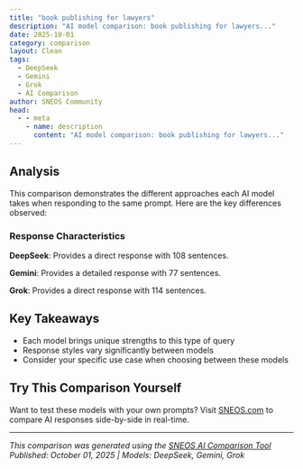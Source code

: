 ```yaml
---
title: "book publishing for lawyers"
description: "AI model comparison: book publishing for lawyers..."
date: 2025-10-01
category: comparison
layout: Clean
tags:
  - DeepSeek
  - Gemini
  - Grok
  - AI Comparison
author: SNEOS Community
head:
  - - meta
    - name: description
      content: "AI model comparison: book publishing for lawyers..."
---
```


<ChatComparison
  title="book publishing for lawyers"
  prompt="book publishing for lawyers"
  :responses='{"DeepSeek": "Of course. Book publishing is a powerful tool for lawyers. It establishes authority, generates new clients, and can become a significant revenue stream. Here is a comprehensive guide to book publishing for lawyers, broken down into a strategic, step-by-step process.\n\n### The \u0022Why\u0022: The Strategic Benefits for a Lawyer\n\nBefore diving into the \u0022how,\u0022 it\u0027s crucial to solidify your \u0022why.\u0022 A book is a major investment of time and energy. Your reasons will keep you motivated.\n\n1. **Ultimate Credibility \u0026 Expert Status:** A book instantly positions you as the leading authority in your niche (e.g., estate planning for business owners, personal injury law, startup IP). It\u0027s the ultimate business card.\n2. **Lead Generation \u0026 Client Acquisition:** A well-marketed book is a lead generation engine. Potential clients who read your book are pre-sold on your expertise and are much more likely to contact you.\n3. **Speaking Engagements \u0026 Media Opportunities:** Publishers, event organizers, and journalists use books as a filter for experts. A book makes you \u0022bookable\u0022 for conferences, podcasts, and news segments.\n4. **Higher Value Clients:** A book allows you to attract clients who are looking for a trusted advisor, not just the lowest price. It justifies premium fees.\n5. **Legacy \u0026 Career Diversification:** Beyond your practice, a book creates a legacy. It can also open doors to consulting, teaching, and other lucrative ventures.\n\n---\n\n### Phase 1: Foundation \u0026 Strategy\n\nThis is the most important phase. Rushing this leads to a book that goes nowhere.\n\n**Step 1: Define Your Niche and Audience**\n* **Don\u0027t write for \u0022everyone.\u0022** A book for \u0022anyone in a car accident\u0022 is too broad.\n* **Do write for a specific someone.** For example: \u0022Small business owners in Texas with 10-50 employees who are concerned about legal risks,\u0022 or \u0022Parents of children with special needs planning for the future.\u0022\n* **Your Audience Dictates Your Content:** The language, tone, and problems you solve will be completely different for tech startups versus individuals facing DUI charges.\n\n**Step 2: Clarify Your Goal**\n* Is this primarily a **marketing tool** to be given away at seminars or on your website?\n* Is it a **revenue source** to be sold in bookstores?\n* Is it a **credibility tool** to secure corporate consulting gigs?\n* Your goal will influence your publishing path (see Phase 3).\n\n**Step 3: Choose a Compelling, Client-Focused Topic and Title**\n* **Avoid:** \u0022A Treatise on the Intricacies of Contract Law.\u0022\n* **Embrace:** \u0022The Business Owner\u0027s Guide to Bulletproof Contracts: Avoid the 7 Costly Mistakes That Sink Companies.\u0022\n* **Focus on the Client\u0027s Pain Point,** not your area of law. Your book should solve a problem, answer pressing questions, or alleviate a fear.\n\n**Step 4: Develop Your Book Proposal (Even if You Self-Publish)**\nA proposal forces you to think strategically. It should include:\n* **Overview:** The book\u0027s core idea and why it\u0027s needed now.\n* **Target Audience:** Who they are, how to reach them, and the size of the market.\n* **Competitive Analysis:** What other books exist on this topic and how yours is different/better.\n* **Marketing Plan:** *This is critical.* How will you, the author, sell this book? (e.g., your email list, speaking schedule, podcast, media contacts).\n* **Author Bio:** Your credentials and why you\u0027re the right person to write this.\n* **Chapter Outline:** A detailed summary of each chapter.\n* **Sample Chapters:** Usually 1-2 fully written chapters.\n\n---\n\n### Phase 2: Writing \u0026 Production\n\n**Step 5: Write the Manuscript**\n* **Create a Schedule:** Block out non-negotiable writing time each week.\n* **Write for Clarity, Not Impressiveness:** Use plain English. Avoid legalese. Use stories, case studies (ethically anonymized), and practical examples.\n* **Hire a Ghostwriter (Optional):** If you have the expertise but not the time/writing skill, a professional ghostwriter can be an excellent investment. You provide the knowledge and review the drafts; they do the writing.\n\n**Step 6: Professional Editing and Polishing**\n* **Developmental Edit:** A big-picture review of structure, flow, and argument.\n* **Copy Edit:** A line-by-line edit for grammar, consistency, and clarity.\n* **Proofread:** A final check for typos and formatting errors.\n* **Do not skip this step.** A book full of errors destroys the credibility you\u0027re trying to build.\n\n**Step 7: Cover Design and Interior Layout**\n* **People *do* judge a book by its cover.** Hire a professional designer who understands your genre. Your cover must look professional and compete with other business books.\n* The interior layout should be clean, readable, and professional.\n\n---\n\n### Phase 3: The Publishing Crossroads\n\nThis is the key decision: how to get your book into the world.\n\n| Method | How It Works | Pros | Cons | Best For |\n| :--- | :--- | :--- | :--- | :--- |\n| **Traditional Publishing** | You secure a literary agent who sells your manuscript to a publishing house (e.g., Penguin, HarperCollins). They handle production, distribution, and offer an advance. | **Prestige \u0026 Credibility;** No upfront cost; Access to bookstore distribution; Professional team (editors, designers, marketers). | **Extremely difficult to get a deal;** Slow (2-3 years to publish); You lose creative control; You earn lower royalties (10-15%); The publisher does the *minimum* marketing\u2014the bulk is on you. | Lawyers with a huge platform (e.g., TV personalities, renowned experts) writing for a mass market. |\n| **Hybrid Publishing** | You pay a publisher a package fee to produce your book. They provide a suite of services (editing, design, distribution). ***(Warning: Quality varies wildly!)*** | Faster than traditional; More hands-on support than DIY; Access to their distribution network. | **Can be very expensive** ($5,000 - $30,000\u002B); Many are vanity presses in disguise; Must vet carefully; You bear all the financial risk. | Lawyers with a budget who want a full-service experience and lack the time to manage freelancers. |\n| **Self-Publishing** | You act as the publisher. You hire your own team (editor, designer) and upload the files to platforms like **Amazon KDP** and **IngramSpark**. | **Total creative and financial control;** Highest royalties (up to 70%); Speed to market (months, not years); You keep all rights. | **All upfront costs are yours;** You are responsible for every single step (project management); Stigma (lessening, but still exists). | **The vast majority of lawyers.** It\u0027s the most flexible, profitable, and strategic choice for using a book as a marketing tool. |\n\n***Recommendation for Lawyers:*** For most practicing attorneys, **self-publishing is the clear winner.** The control, speed, and high royalties align perfectly with the goal of using the book for business development.\n\n---\n\n### Phase 4: Launch \u0026 Marketing\n\nYour book will not sell itself. The work begins *after* it\u0027s published.\n\n**Step 8: Build a Launch Plan**\n* **Leverage Your Network:** Announce the book to your email list, clients (past and present), and professional contacts.\n* **Get Reviews:** Send advance copies to peers, influencers, and happy clients to get reviews for Amazon and your website.\n* **Amazon Optimization:** Use relevant keywords in your book\u0027s title, subtitle, and description so your target audience can find it.\n* **Launch Promo:** Consider a free or discounted e-book for a few days to drive initial downloads and climb the Amazon rankings.\n\n**Step 9: Integrate the Book into Your Practice**\n* **Website:** Feature the book prominently on your homepage and have a dedicated \u0022Author\u0022 page.\n* **Lead Magnet:** Offer a free chapter or the e-book version in exchange for an email address.\n* **Speaking:** Use the book as your calling card for speaking engagements. Bring copies to sell or give away.\n* **Client Gifts:** Give a signed copy to new high-value clients or referral sources.\n* **Media:** Use the \u0022Author of [Book Title]\u0022 in your email signature, social media profiles, and media pitches.\n\n### Final Word of Caution\n\n* **Ethics:** Always include a clear **disclaimer** in the front matter stating that the book is for informational purposes only and does not constitute legal advice or create an attorney-client relationship. Encourage readers to seek specific counsel from a qualified attorney in their jurisdiction.\n* **Confidentiality:** Be hyper-vigilant about client confidentiality. Any case studies must be thoroughly anonymized and de-identified.\n\nPublishing a book is a marathon, not a sprint. For a lawyer, it\u0027s not just about writing\u2014it\u0027s about strategically leveraging that book to build a more successful and impactful practice.", "Gemini": "## Book Publishing for Lawyers: A Comprehensive Guide\n\nPublishing a book can be a powerful tool for lawyers. It can:\n\n* **Establish Expertise:** Position you as a thought leader and authority in your practice area.\n* **Attract New Clients:** Showcase your knowledge and attract clients seeking specialized legal services.\n* **Enhance Your Reputation:** Boost your professional credibility and recognition.\n* **Generate Passive Income:** Create a revenue stream through book sales and royalties.\n* **Open Doors to Speaking Engagements and Consulting:** Your book can serve as a calling card for other opportunities.\n* **Provide Value to Existing Clients:** Offer a resource that strengthens your relationship with current clients.\n\nHere\u0027s a breakdown of the key considerations for lawyers looking to publish a book:\n\n**1. Defining Your Book\u0027s Purpose and Audience:**\n\n* **Identify your target audience:** Are you writing for other lawyers, potential clients, business owners, or the general public? Knowing your audience will shape the tone, language, and content of your book.\n* **Define your book\u0027s purpose:** What problem are you trying to solve? Are you providing practical advice, offering a legal analysis, sharing case studies, or exploring a specific legal issue?\n* **Choose your book type:**\n * **Treatise/Legal Reference:** Comprehensive and authoritative work on a specific area of law (often academic or for other lawyers).\n * **Practical Guide/How-To Book:** Offers practical advice and guidance for readers to navigate legal issues (often for businesses or the general public).\n * **Case Study Compilation:** Analyzes specific cases and their legal implications.\n * **Law Firm History/Brand Builder:** Highlights the firm\u0027s expertise and success (often for attracting new clients).\n * **Legal Thriller/Fiction:** While less directly related to your practice, can still raise your profile.\n * **Edited Volume:** Compiles chapters written by multiple authors, which you edit.\n\n**2. Developing Your Book Idea:**\n\n* **Choose a specific topic:** Don\u0027t try to cover too much. Focus on a niche area where you have deep expertise and can offer unique insights.\n* **Research the market:** Are there other books on the same topic? How can you differentiate your book and offer something new?\n* **Create an outline:** Develop a detailed outline of your book\u0027s chapters and subtopics. This will provide structure and direction for your writing.\n* **Write a proposal:** This is especially important if you are seeking a traditional publisher. Your proposal should include:\n * **Overview of the book:** Brief summary of the topic and scope.\n * **Target audience:** Who will read this book?\n * **Competitive analysis:** How is your book different from existing books on the market?\n * **Author bio:** Highlight your expertise and credentials.\n * **Table of contents:** Detailed outline of the book\u0027s chapters.\n * **Sample chapters:** Showcase your writing style and ability to deliver on your promise.\n\n**3. Writing Your Book:**\n\n* **Set realistic goals:** Commit to a writing schedule and break down the writing process into manageable tasks.\n* **Establish a writing routine:** Find a time and place where you can focus and write without distractions.\n* **Write regularly:** Even if you only write for an hour a day, consistent writing will help you make progress.\n* **Use clear and concise language:** Avoid legal jargon and explain complex concepts in a way that your target audience can understand.\n* **Support your arguments with evidence:** Back up your claims with research, case studies, and examples.\n* **Seek feedback from others:** Share your writing with colleagues, editors, or trusted readers for feedback and suggestions.\n\n**4. Publishing Options:**\n\n* **Traditional Publishing:**\n * **Pros:** Prestige, established marketing and distribution channels, editorial support, upfront advance.\n * **Cons:** Less control over content and design, lower royalty rates, longer publication timeline, difficult to get accepted.\n * **For Lawyers:** Thomson Reuters, LexisNexis, Wolters Kluwer Law \u0026 Business are key players. Consider university presses for academic works.\n* **Self-Publishing:**\n * **Pros:** Complete control over content, design, and pricing, higher royalty rates, faster publication timeline.\n * **Cons:** Requires more effort for marketing and distribution, can be expensive, may lack the prestige of traditional publishing.\n * **Tools:** Amazon Kindle Direct Publishing (KDP), IngramSpark, Draft2Digital.\n* **Hybrid Publishing:**\n * **Pros:** Combines the benefits of traditional and self-publishing, offering more control and higher royalties than traditional publishing, while still providing some level of professional support.\n * **Cons:** Can be more expensive than self-publishing, requires careful research to find a reputable hybrid publisher.\n\n**5. Legal Considerations:**\n\n* **Copyright:** Understand copyright law and ensure that you have the rights to use any third-party materials in your book.\n* **Defamation:** Be careful not to defame any individuals or organizations in your writing.\n* **Confidentiality:** Protect client confidentiality and avoid disclosing any information that could violate attorney-client privilege.\n* **Disclaimer:** Include a disclaimer stating that your book is for informational purposes only and does not constitute legal advice.\n* **Ethics:** Ensure your book adheres to all relevant legal and ethical rules.\n\n**6. Marketing and Promotion:**\n\n* **Build a website or author platform:** Create a website or blog to showcase your book and connect with readers.\n* **Use social media:** Promote your book on social media platforms like LinkedIn, Twitter, and Facebook.\n* **Email marketing:** Build an email list and send out newsletters to promote your book and share updates.\n* **Speaking engagements:** Speak at conferences, seminars, and workshops to promote your book and establish your expertise.\n* **Book reviews:** Solicit reviews from other lawyers, publications, and online book reviewers.\n* **Amazon optimization:** Optimize your book\u0027s Amazon page to improve its visibility in search results.\n* **Public Relations:** Send press releases to legal publications and news outlets.\n\n**Tips for Success:**\n\n* **Start with a strong foundation:** Develop a clear book idea and a detailed outline.\n* **Write consistently:** Make writing a regular habit.\n* **Get feedback:** Share your writing with others and incorporate their suggestions.\n* **Choose the right publishing option:** Consider your goals, resources, and level of involvement.\n* **Invest in editing and design:** Professional editing and design can make a big difference in the quality of your book.\n* **Market your book effectively:** Promote your book to your target audience through a variety of channels.\n* **Be patient:** Building a successful book takes time and effort.\n\n**Resources for Legal Authors:**\n\n* **Law Practice Management Sections of State Bar Associations:** Often offer resources and programs for lawyers looking to build their practices, including through publishing.\n* **American Bar Association:** Has numerous sections and resources relevant to legal writing and publishing.\n* **Law firms that publish:** Look at the publishing arms of large law firms for models and ideas.\n* **Professional editors specializing in legal writing:** A professional editor can help you refine your manuscript and improve its clarity and accuracy.\n* **Independent Book Publishers Association (IBPA):** A valuable resource for self-published authors.\n\n**In conclusion, publishing a book can be a rewarding experience for lawyers, offering numerous benefits for their careers and practices. By carefully planning, writing, and marketing your book, you can establish yourself as a thought leader, attract new clients, and build a successful career as a legal author.**\n", "Grok": "Book publishing for lawyers can be a powerful tool for establishing authority, building a personal brand, and attracting clients. Many lawyers publish books to share their expertise on specific legal topics, educate the public, or provide practical guides for other professionals. Below is a comprehensive guide to book publishing for lawyers, covering the why, how, and key considerations.\n\n---\n\n### **Why Lawyers Should Consider Publishing a Book**\n1. **Establish Expertise and Credibility**:\n - A book positions you as an authority in your field (e.g., family law, corporate law, personal injury).\n - It can differentiate you from competitors and build trust with potential clients.\n\n2. **Attract Clients**:\n - A well-written book can serve as a marketing tool, reaching a wider audience of potential clients who are seeking legal guidance.\n - It acts as a \u201Cbusiness card\u201D that keeps giving\u2014people may refer to your book or recommend it long after you\u2019ve handed it out.\n\n3. **Educate the Public or Peers**:\n - Lawyers can use books to demystify complex legal issues for laypeople or provide practical advice for other attorneys.\n - Writing for peers can help establish you as a thought leader in a niche area of law.\n\n4. **Additional Revenue Stream**:\n - While not typically a primary income source, book sales can generate passive income through direct sales, speaking engagements, or workshops tied to the book\u2019s content.\n\n5. **Networking and Speaking Opportunities**:\n - A published book often leads to invitations to speak at conferences, seminars, or media interviews, further expanding your professional network and visibility.\n\n---\n\n### **Steps to Publish a Book as a Lawyer**\n1. **Identify Your Purpose and Audience**:\n - Decide why you\u2019re writing the book (e.g., client education, professional development, thought leadership).\n - Identify your target audience: Are you writing for potential clients (laypeople), other lawyers, or a specific industry (e.g., small business owners needing legal advice)?\n - Example topics:\n - \u201CNavigating Divorce: A Practical Guide for Families\u201D (for clients).\n - \u201CAdvanced Strategies in Intellectual Property Litigation\u201D (for peers).\n\n2. **Choose a Topic and Angle**:\n - Focus on a niche area of law where you have deep expertise or passion.\n - Consider addressing common pain points or frequently asked questions in your practice.\n - Ensure your angle is unique\u2014research existing books on the topic to see how you can stand out.\n\n3. **Decide on Publishing Path**:\n - **Traditional Publishing**:\n - Submit your manuscript or book proposal to a publisher (often through a literary agent).\n - Pros: Professional editing, design, distribution, and credibility.\n - Cons: Lengthy process (1\u20132 years), less control, and lower royalties.\n - **Self-Publishing**:\n - Handle the writing, editing, design, and distribution yourself (or hire professionals).\n - Platforms like Amazon Kindle Direct Publishing (KDP), IngramSpark, or BookBaby make this accessible.\n - Pros: Full control, faster process, higher royalties.\n - Cons: Upfront costs, marketing responsibility, and potential perception as less prestigious.\n - **Hybrid Publishing**:\n - A mix of traditional and self-publishing, where you pay for some services but get publisher support.\n - Pros: Professional assistance with some control.\n - Cons: Can be expensive with varying levels of quality.\n\n4. **Write the Book**:\n - Create an outline to organize your content (e.g., chapters on specific legal issues, case studies, actionable advice).\n - Write in a clear, accessible style if targeting clients, or a more technical tone if writing for peers.\n - If time is limited, consider hiring a ghostwriter or co-authoring with another expert.\n - Include disclaimers to avoid legal liability (e.g., \u201CThis book is not legal advice; consult an attorney for specific situations\u201D).\n\n5. **Edit and Design**:\n - Hire a professional editor to ensure clarity, accuracy, and a polished final product.\n - Invest in a professional cover design and formatting\u2014first impressions matter, especially for credibility as a lawyer.\n - Ensure legal accuracy in your content to avoid misrepresentation or ethical issues.\n\n6. **Market and Distribute**:\n - Build a marketing plan to promote your book:\n - Leverage your law firm\u2019s website, blog, and social media.\n - Offer free copies to clients, colleagues, or at networking events.\n - Host book signings, webinars, or workshops.\n - Seek reviews on Amazon, Goodreads, or industry publications.\n - Use the book as a lead magnet (e.g., offer a free chapter download on your website in exchange for contact information).\n - Partner with legal associations or local businesses to distribute your book.\n\n---\n\n### **Key Considerations for Lawyers Publishing Books**\n1. **Ethical Rules and Advertising**:\n - Check your jurisdiction\u2019s rules of professional conduct regarding advertising and solicitation (e.g., ABA Model Rules of Professional Conduct Rule 7.1\u20137.3).\n - Avoid making guarantees or misleading claims about legal outcomes in your book.\n - Clearly state that the book does not constitute legal advice or create an attorney-client relationship.\n\n2. **Confidentiality and Privacy**:\n - Avoid using real client stories or identifiable information unless you have explicit, written consent.\n - Use hypothetical scenarios or anonymized examples to illustrate points.\n\n3. **Time Commitment**:\n - Writing a book requires significant time and effort. Balance this with your legal practice to avoid neglecting clients or deadlines.\n - Consider hiring help (ghostwriters, editors) if your schedule is tight.\n\n4. **Branding and Reputation**:\n - Ensure the book aligns with your firm\u2019s branding and values if you\u2019re part of a larger practice.\n - Be mindful of controversial topics that could alienate clients or harm your reputation.\n\n5. **Intellectual Property**:\n - If co-authoring or using content (e.g., case law, charts), ensure proper permissions and citations to avoid copyright issues.\n - Protect your own work by copyrighting your book.\n\n---\n\n### **Popular Topics for Lawyer-Authored Books**\n- **For Clients**:\n - \u201CYour Rights After a Car Accident: A Step-by-Step Guide.\u201D\n - \u201CEstate Planning 101: Protecting Your Family\u2019s Future.\u201D\n - \u201CSmall Business Legal Essentials for Entrepreneurs.\u201D\n- **For Peers**:\n - \u201CMastering Cross-Examination: Techniques for Trial Lawyers.\u201D\n - \u201CNavigating Cybersecurity Law: A Practitioner\u2019s Guide.\u201D\n - \u201CThe Future of Tax Law: Trends and Predictions.\u201D\n- **For a Broader Audience**:\n - \u201CThe Law and You: Understanding Your Everyday Legal Rights.\u201D\n - \u201CJustice in the Digital Age: How Technology is Changing the Legal Landscape.\u201D\n\n---\n\n### **Resources and Tools for Publishing**\n- **Writing and Research**:\n - Software: Scrivener, Microsoft Word, or Google Docs for drafting.\n - Legal research tools: Westlaw, LexisNexis for case law and precedents.\n- **Self-Publishing Platforms**:\n - Amazon Kindle Direct Publishing (KDP) for ebooks and paperbacks.\n - IngramSpark for wider bookstore distribution.\n- **Professional Services**:\n - Editors: Reedsy, Upwork, or Fiverr for freelance editors.\n - Cover Design: 99designs or Canva for affordable options.\n- **Marketing**:\n - Social media platforms (LinkedIn for professional networking).\n - Legal blogs or podcasts to promote your book.\n - Email marketing tools like Mailchimp to reach clients.\n\n---\n\n### **Success Stories**\n- **David Goggins (tangential to law)**: While not a lawyer, his self-published book *Can\u0027t Hurt Me* demonstrates how a niche personal story can become a bestseller with the right marketing.\n- **Lawyer-Authors**: Lawyers like John Grisham transitioned from legal practice to full-time authorship by leveraging their legal expertise into engaging content.\n - Many practicing lawyers publish niche guides (e.g., Nolo Press authors) that become go-to resources for clients and peers.\n\n---\n\n### **Final Tips**\n- Start small if you\u2019re new to writing\u2014consider a short ebook or guide before tackling a full-length book.\n- Use the book to build long-term relationships rather than focusing solely on immediate sales.\n- Always prioritize quality and ethical considerations to protect your reputation as a legal professional.\n\nBy publishing a book, lawyers can not only share their knowledge but also significantly enhance their professional standing and client base. If you have a specific area of law or publishing path in mind, let me know, and I can dive deeper into that!"}' 
  published-date="22:46"
/>

## Analysis

This comparison demonstrates the different approaches each AI model takes when responding to the same prompt. Here are the key differences observed:

### Response Characteristics

**DeepSeek**: Provides a direct response with 108 sentences. 

**Gemini**: Provides a detailed response with 77 sentences. 

**Grok**: Provides a direct response with 114 sentences. 

## Key Takeaways

- Each model brings unique strengths to this type of query
- Response styles vary significantly between models
- Consider your specific use case when choosing between these models

## Try This Comparison Yourself

Want to test these models with your own prompts? Visit [SNEOS.com](https://sneos.com) to compare AI responses side-by-side in real-time.

---

*This comparison was generated using the [SNEOS AI Comparison Tool](https://sneos.com)*
*Published: October 01, 2025 | Models: DeepSeek, Gemini, Grok*
